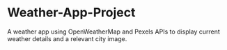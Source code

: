 # Weather-App-Project
A weather app using OpenWeatherMap and Pexels APIs to display current weather details and a relevant city image.
